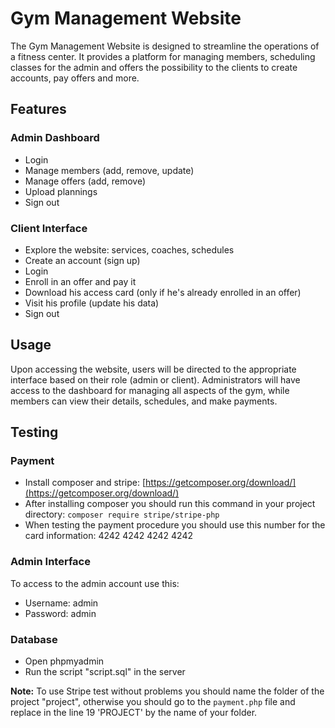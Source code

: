 # Gym Management Website

The Gym Management Website is designed to streamline the operations of a fitness center. It provides a platform for managing members, scheduling classes for the admin and offers the possibility to the clients to create accounts, pay offers and more.

## Features

### Admin Dashboard

- Login
- Manage members (add, remove, update)
- Manage offers (add, remove)
- Upload plannings
- Sign out

### Client Interface

- Explore the website: services, coaches, schedules
- Create an account (sign up)
- Login
- Enroll in an offer and pay it
- Download his access card (only if he's already enrolled in an offer)
- Visit his profile (update his data)
- Sign out

## Usage

Upon accessing the website, users will be directed to the appropriate interface based on their role (admin or client). Administrators will have access to the dashboard for managing all aspects of the gym, while members can view their details, schedules, and make payments.

## Testing

### Payment

- Install composer and stripe: [https://getcomposer.org/download/](https://getcomposer.org/download/)
- After installing composer you should run this command in your project directory: `composer require stripe/stripe-php`
- When testing the payment procedure you should use this number for the card information: 4242 4242 4242 4242

### Admin Interface

To access to the admin account use this:

- Username: admin
- Password: admin

### Database

- Open phpmyadmin
- Run the script "script.sql" in the server

**Note:** To use Stripe test without problems you should name the folder of the project "project", otherwise you should go to the `payment.php` file and replace in the line 19 'PROJECT' by the name of your folder.
